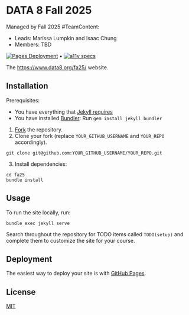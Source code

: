 # DATA 8 Fall 2025

Managed by Fall 2025 #TeamContent: 
* Leads: Marissa Lumpkin and Isaac Chung
* Members: TBD

[![Pages Deployment](https://github.com/data-8/sp25/actions/workflows/jekyll.yml/badge.svg)](https://github.com/data-8/sp25/actions/workflows/jekyll.yml) •
[![a11y specs](https://github.com/data-8/sp25/actions/workflows/rspec.yml/badge.svg)](https://github.com/data-8/sp25/actions/workflows/rspec.yml)

The https://www.data8.org/fa25/ website.

## Installation

Prerequisites:

- You have everything that [Jekyll requires](https://jekyllrb.com/docs/installation/)
- You have installed [Bundler](https://bundler.io/): Run `gem install jekyll bundler`

1. [Fork](https://github.com/berkeley-eecs/berkeley-class-site/fork) the repository.
2. Clone your fork (replace `YOUR_GITHUB_USERNAME` and `YOUR_REPO` accordingly).
```
git clone git@github.com:YOUR_GITHUB_USERNAME/YOUR_REPO.git
```
3. Install dependencies:
```
cd fa25
bundle install
```

## Usage

To run the site locally, run:

```
bundle exec jekyll serve
```

Search throughout the repository for TODO items called `TODO(setup)` and complete them to customize the site for your course.

## Deployment

The easiest way to deploy your site is with [GitHub Pages](https://docs.github.com/en/pages/setting-up-a-github-pages-site-with-jekyll/about-github-pages-and-jekyll).

## License

[MIT](LICENSE)
